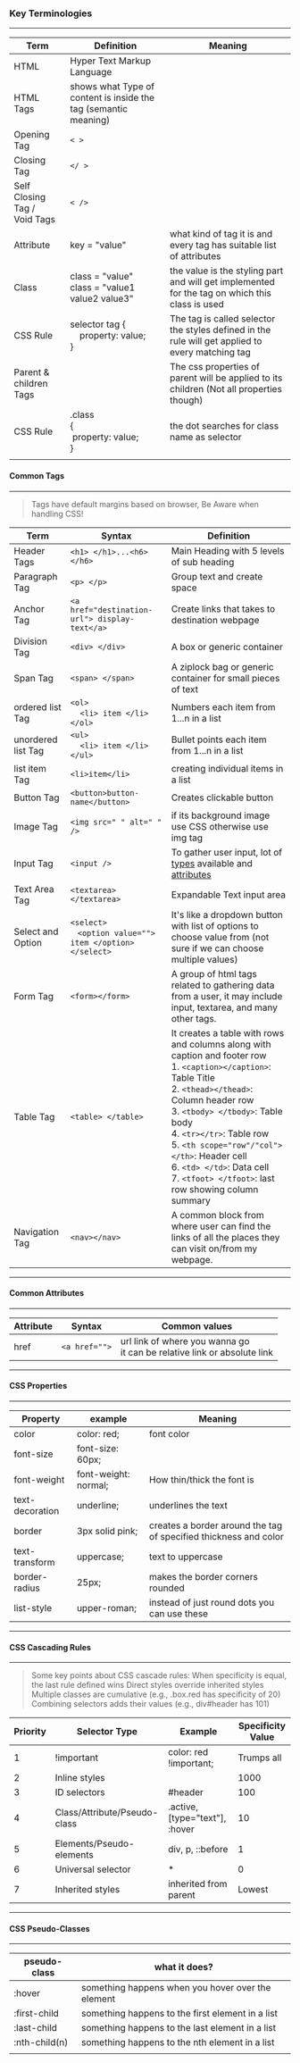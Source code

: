 
### Key Terminologies

---

| Term                             | Definition                                                       | Meaning                                                                                             |
| -------------------------------- | ---------------------------------------------------------------- | --------------------------------------------------------------------------------------------------- |
| HTML                             | Hyper Text Markup Language                                       |
| HTML Tags                        | shows what Type of content is inside the tag (semantic meaning)  |
| Opening Tag                      | `< >`                                                            |
| Closing Tag                      | `</ >`                                                           |
| Self Closing Tag /<br> Void Tags | `< />`                                                           |
| Attribute                        | key = "value"                                                    | what kind of tag it is and every tag has suitable list of attributes                                |
| Class                            | class = "value" <br> class = "value1 value2 value3"              | the value is the styling part and will get implemented for the tag on which this class is used      |
| CSS Rule                         | selector tag {<br>&nbsp;&nbsp;&nbsp;&nbsp;property: value;<br> } | The tag is called selector<br>the styles defined in the rule will get applied to every matching tag |
| Parent & children Tags           |                                                                  | The css properties of parent will be applied to its children (Not all properties though)            |
| CSS Rule                         | .class<br> {<br>&nbsp;property: value;<br>}                      | the dot searches for class name as selector                                                         |
|||



#### Common Tags

---

> Tags have default margins based on browser, Be Aware when handling CSS!

| Term               | Syntax                                                                            | Definition                                                                                                                                                                                                                                                                                                                                                                               |
| ------------------ | --------------------------------------------------------------------------------- | ---------------------------------------------------------------------------------------------------------------------------------------------------------------------------------------------------------------------------------------------------------------------------------------------------------------------------------------------------------------------------------------- |
| Header Tags        | `<h1> </h1>...<h6> </h6>`                                                         | Main Heading with 5 levels of sub heading                                                                                                                                                                                                                                                                                                                                                |
| Paragraph Tag      | `<p> </p>`                                                                        | Group text and create space                                                                                                                                                                                                                                                                                                                                                              |
| Anchor Tag         | `<a href="destination-url"> display-text</a>`                                     | Create links that takes to destination webpage                                                                                                                                                                                                                                                                                                                                           |
| Division Tag       | `<div> </div>`                                                                    | A box or generic container                                                                                                                                                                                                                                                                                                                                                               |
| Span Tag           | `<span> </span>`                                                                  | A ziplock bag or generic container for small pieces of text                                                                                                                                                                                                                                                                                                                              |
| ordered list Tag   | `<ol>`<br>&nbsp;&nbsp;&nbsp;&nbsp;`<li> item </li>`<br>`</ol>`                    | Numbers each item from 1...n in a list                                                                                                                                                                                                                                                                                                                                                   |
| unordered list Tag | `<ul>`<br>&nbsp;&nbsp;&nbsp;&nbsp;`<li> item </li>`<br>`</ul>`                    | Bullet points each item from 1...n in a list                                                                                                                                                                                                                                                                                                                                             |
| list item Tag      | `<li>item</li>`                                                                   | creating individual items in a list                                                                                                                                                                                                                                                                                                                                                      |
| Button Tag         | `<button>button-name</button>`                                                    | Creates clickable button                                                                                                                                                                                                                                                                                                                                                                 |
| Image Tag          | `<img src=" " alt=" " />`                                                         | if its background image use CSS otherwise use img tag                                                                                                                                                                                                                                                                                                                                    |
| Input Tag          | `<input />`                                                                       | To gather user input, lot of [types](https://developer.mozilla.org/en-US/docs/Web/HTML/Element/input#input_types) available and [attributes](https://developer.mozilla.org/en-US/docs/Web/HTML/Element/input#attributes) <br>                                                                                                                                                            |
| Text Area Tag      | `<textarea> </textarea>`                                                          | Expandable Text input area                                                                                                                                                                                                                                                                                                                                                               |
| Select and Option  | `<select>`<br>&nbsp;&nbsp;&nbsp;`<option value=""> item </option>`<br>`</select>` | It's like a dropdown button with list of options to choose value from (not sure if we can choose multiple values)                                                                                                                                                                                                                                                                        |
| Form Tag           | `<form></form>`                                                                   | A group of html tags related to gathering data from a user, it may include input, textarea, and many other tags.                                                                                                                                                                                                                                                                         |
| Table Tag          | `<table> </table>`                                                                | It creates a table with rows and columns along with caption and footer row <br> 1. `<caption></caption>`: Table Title <br> 2. `<thead></thead>`: Column header row <br> 3. `<tbody> </tbody>`: Table body <br> 4. `<tr></tr>`: Table row <br> 5. `<th scope="row"/"col"> </th>`: Header cell <br> 6. `<td> </td>`: Data cell <br> 7. `<tfoot> </tfoot>`: last row showing column summary |
| Navigation Tag     | `<nav></nav>`                                                                     | A common block from where user can find the links of all the places they can visit on/from my webpage.                                                                                                                                                                                                                                                                                   |

---

#### Common Attributes

---

| Attribute | Syntax        | Common values                                                                |
| --------- | ------------- | ---------------------------------------------------------------------------- |
| href      | `<a href="">` | url link of where you wanna go <br> it can be relative link or absolute link |

---

#### CSS Properties

---

| Property        | example              | Meaning                                                          |
| --------------- | -------------------- | ---------------------------------------------------------------- |
| color           | color: red;          | font color                                                       |
| font-size       | font-size: 60px;     |
| font-weight     | font-weight: normal; | How thin/thick the font is                                       |
| text-decoration | underline;           | underlines the text                                              |
| border          | 3px solid pink;      | creates a border around the tag of specified thickness and color |
| text-transform  | uppercase;           | text to uppercase                                                |
| border-radius   | 25px;                | makes the border corners rounded                                 |
| list-style      | upper-roman;         | instead of just round dots you can use these                     |
---

#### CSS Cascading Rules

___

> Some key points about CSS cascade rules:
> When specificity is equal, the last rule defined wins
> Direct styles override inherited styles
> Multiple classes are cumulative (e.g., .box.red has specificity of 20)
> Combining selectors adds their values (e.g., div#header has 101)

| Priority | Selector Type                | Example                        | Specificity Value |
| -------- | ---------------------------- | ------------------------------ | ----------------- |
| 1        | !important                   | color: red !important;         | Trumps all        |
| 2        | Inline styles                | <div style="color: red">       | 1000              |
| 3        | ID selectors                 | #header                        | 100               |
| 4        | Class/Attribute/Pseudo-class | .active, [type="text"], :hover | 10                |
| 5        | Elements/Pseudo-elements     | div, p, ::before               | 1                 |
| 6        | Universal selector           | *                              | 0                 |
| 7        | Inherited styles             | inherited from parent          | Lowest            |

---

#### CSS Pseudo-Classes

---

| pseudo-class| what it does?
| ---- | ----
|:hover| something happens when you hover over the element
|:first-child| something happens to the first element in a list
|:last-child| something happens to the last element in a list
|:nth-child(n)| something happens to the nth element in a list
|||s